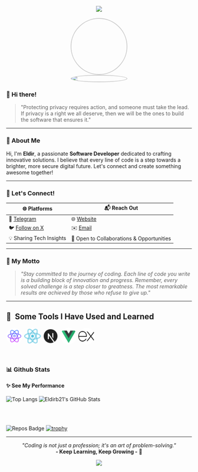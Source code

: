 <p align="center">
  <img src="https://capsule-render.vercel.app/api?type=waving&color=gradient&height=100&section=header"/>
</p>

<p align="center" style="margin: 0; padding: 0; font-size: 0;">
  <img src="https://github.com/eldirb21.png" alt="Profile Picture" style="border-radius: 50%; width: 150px; height: 150px; border: 2px solid #ccc; display: block;"/>
</p>

<p align="center" style="margin: 0; padding: 0; font-size: 0;">
  <img src="https://shields.io/badge/👨‍💻-Eldir-blue?style=for-the-badge&logo=github&logoColor=white" alt="Eldir's Avatar" style="border-radius: 50%; width: 150px; border: 2px solid #ccc; display: block;"/>
</p>

### 👋 Hi there!

> "Protecting privacy requires action, and someone must take the lead.  
> If privacy is a right we all deserve, then we will be the ones to build the software that ensures it."

---

### 🌟 About Me

Hi, I'm **Eldir**, a passionate **Software Developer** dedicated to crafting innovative solutions. I believe that every line of code is a step towards a brighter, more secure digital future. Let's connect and create something awesome together!

---

### 💬 Let's Connect!

| 🌐 Platforms                            | 📬 Reach Out                              |
| --------------------------------------- | ----------------------------------------- |
| 💬 [Telegram](https://t.me/co_eld)      | 🌐 [Website](https://eldirwe.vercel.app)  |
| 🐦 [Follow on X](https://x.com/eldir_b) | ✉️ [Email](mailto:eldir.dev.io@gmail.com) |
| 💡 Sharing Tech Insights                | 🤝 Open to Collaborations & Opportunities |

---

### 🚀 My Motto

> _"Stay committed to the journey of coding. Each line of code you write is a building block of innovation and progress. Remember, every solved challenge is a step closer to greatness. The most remarkable results are achieved by those who refuse to give up."_

---

<h2> 🚀 &nbsp;Some Tools I Have Used and Learned</h2>
<p align="left">
<img src="panama/icons/react-native.png" alt="react" width="45" height="45" style="border-radius: 50%;" />
<img src="panama/icons/react.png" alt="react" width="45" height="45" style="border-radius: 50%;" />
<img src="panama/icons/nextjs.png" alt="react" width="45" height="45" style="border-radius: 50%;" />
<img src="panama/icons/vuejs.png" alt="react" width="45" height="45" style="border-radius: 50%;" />
<img src="panama/icons/express.png" alt="react" width="45" height="45" style="border-radius: 50%;" />

  <!-- <img src="https://cdn.jsdelivr.net/gh/devicons/devicon/icons/vscode/vscode-original.svg" alt="vscode" width="45" height="45"/>
  <img src="https://raw.githubusercontent.com/devicons/devicon/master/icons/python/python-original-wordmark.svg" alt="python" width="45" height="45"/>
  <img src="https://cdn.jsdelivr.net/gh/devicons/devicon/icons/c/c-original.svg" alt="cLang" width="45" height="45"/>
  <img src="https://cdn.jsdelivr.net/gh/devicons/devicon/icons/cplusplus/cplusplus-original.svg" alt="cplusplus" width="45" height="45"/>
  <img src="https://raw.githubusercontent.com/devicons/devicon/master/icons/javascript/javascript-original.svg" alt="javascript" width="45" height="45" />
  <img src="https://cdn.jsdelivr.net/gh/devicons/devicon/icons/vuejs/vuejs-original-wordmark.svg" alt="VueJS" width="45" height="45"/>
  <img src="https://cdn.jsdelivr.net/gh/devicons/devicon/icons/html5/html5-original.svg" alt="html" width="45" height="45"/>
  <img src="https://cdn.jsdelivr.net/gh/devicons/devicon@latest/icons/bootstrap/bootstrap-original-wordmark.svg" width="45" height="45" />
  <img src="https://raw.githubusercontent.com/devicons/devicon/master/icons/css3/css3-original-wordmark.svg" alt="css3" width="45" height="45" />
  <img src="https://raw.githubusercontent.com/devicons/devicon/master/icons/mongodb/mongodb-original.svg" alt="mongodb" width="45" height="45" />
  <img src="https://raw.githubusercontent.com/devicons/devicon/master/icons/mysql/mysql-original-wordmark.svg" alt="mysql" width="45" height="45" />
  <img src="https://raw.githubusercontent.com/devicons/devicon/master/icons/nodejs/nodejs-original-wordmark.svg" alt="nodejs" width="45" height="45" />
  <img src="https://cdn.jsdelivr.net/gh/devicons/devicon/icons/flutter/flutter-original.svg" alt="flutter" width="45" height="45"/>
  <img src="https://cdn.jsdelivr.net/gh/devicons/devicon/icons/docker/docker-original.svg" alt="docker" width="45" height="45"/>
  <img src="https://cdn.jsdelivr.net/gh/devicons/devicon/icons/kubernetes/kubernetes-plain.svg" alt="kubernetes" width="45" height="45"/>
  <img src="https://cdn.jsdelivr.net/gh/devicons/devicon/icons/amazonwebservices/amazonwebservices-plain-wordmark.svg" width="45" height="45"/>
  <img src="https://cdn.jsdelivr.net/gh/devicons/devicon/icons/linux/linux-original.svg" alt="linux" width="45" height="45"/>       
  <img src="https://cdn.jsdelivr.net/gh/devicons/devicon/icons/git/git-original.svg" alt="git" width="45" height="45"/>
  <img src="https://cdn.jsdelivr.net/gh/devicons/devicon/icons/bash/bash-original.svg" alt="bash" width="45" height="45"/>
  <img src="https://cdn.jsdelivr.net/gh/devicons/devicon/icons/figma/figma-original.svg" alt="figma" width="45" height="45"/>    -->
</p>

<br>

### 📊 Github Stats

#### ✨ See My Performance

![Top Langs](https://github-readme-stats.vercel.app/api/top-langs/?username=eldirb21&exclude_repo=KNN-Image-Classification&show_icons=true&hide_border=true&layout=compact&langs_count=8)
![Eldirb21's GitHub Stats](https://github-readme-stats.vercel.app/api?username=eldirb21&show_icons=true&hide_border=true&&count_private=true&include_all_commits=true)

<br>
<br>

![Repos Badge](https://img.shields.io/badge/public%20repos-12-blue)
[![trophy](https://github-profile-trophy.vercel.app/?username=eldirb21)](https://github.com/ryo-ma/github-profile-trophy)

---

<p align="center">
  <i>"Coding is not just a profession; it's an art of problem-solving."</i>  
  <br><b>- Keep Learning, Keep Growing -</b> 🌱
</p>

<p align="center">
  <img src="https://capsule-render.vercel.app/api?type=waving&color=gradient&height=100&section=footer"/>
</p>
